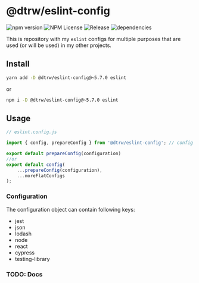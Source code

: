 # @dtrw/eslint-config

<!-- ![npm next version](https://img.shields.io/npm/v/@dtrw/eslint-config/next) -->
![npm version](https://img.shields.io/npm/v/@dtrw/eslint-config/latest)
![NPM License](https://img.shields.io/npm/l/@dtrw/eslint-config)
![Release](https://img.shields.io/github/actions/workflow/status/burtek/eslint-config/release.yml?label=publish%20release)
![dependencies](https://img.shields.io/librariesio/release/npm/@dtrw/eslint-config)

This is repository with my `eslint` configs for multiple purposes that are used (or will be used) in my other projects.

## Install

```bash
yarn add -D @dtrw/eslint-config@~5.7.0 eslint
```

or

```bash
npm i -D @dtrw/eslint-config@~5.7.0 eslint
```

## Usage

```js
// eslint.config.js

import { config, prepareConfig } from '@dtrw/eslint-config'; // config re-exported from typescript-eslint

export default prepareConfig(configuration)
//or
export default config(
    ...prepareConfig(configuration),
    ...moreFlatConfigs
);
```

### Configuration

The configuration object can contain following keys:

- jest
- json
- lodash
- node
- react
- cypress
- testing-library

### TODO: Docs

<!-- Configuration key | schema | plugins in use | description

- `jest` - if present, enables the `jest` config
  + `jest: true` enables it with default params
  + `jest: {...}` allows additional configuration
    - `jest.mode` can be set to `'vitest'` to make the plugin work with `vitest` library



## Available main configs

 name | notes | extends | Rules sources
------|-------|---------|--------------
`eslint-config-base`        | Base config for both JS and TS projects | <ul><li>`@typescript-eslint/eslint-recommended`</li><li>`import/typescript`</li></ul> | <ul><li>`eslint`</li><li>[`typescript-eslint`](https://www.npmjs.com/package/@typescript-eslint/eslint-plugin)</li><li>[`import`](https://www.npmjs.com/package/eslint-plugin-import)</li><li>[`jest`](https://www.npmjs.com/package/eslint-plugin-jest)</li><li>[`jest-formatting`](https://www.npmjs.com/package/eslint-plugin-jest-formatting)</li><li>[`jsonc`](https://www.npmjs.com/package/eslint-plugin-jsonc)</li><li>[`promise`](https://www.npmjs.com/package/eslint-plugin-promise)</li></ul>
`eslint-config-react`       | Config for `reactJS` and `react-native` projects | <ul><li>`react-hooks/recommended`</li><li>`@dtrw/eslint-config/eslint-config-base`</li></ul> | <ul><li>All from `@dtrw/eslint-config/eslint-config-base`</li><li>[`react`](https://www.npmjs.com/package/eslint-plugin-react)</li><li>[`react-hooks`](https://www.npmjs.com/package/eslint-plugin-react-hooks)</li></ul>
`eslint-config-react-a11y`  | Config for `reactJS` projects with additional `a11y` setup | <ul><li>`jsx-a11y/recommended`</li><li>`@dtrw/eslint-config/eslint-config-react`</li></ul> | <ul><li>All from `@dtrw/eslint-config/eslint-config-react`</li><li>[`jsx-a11y`](https://www.npmjs.com/package/eslint-plugin-jsx-a11y)</li></ul>
`eslint-config-next`       | Config for `next.js` projects | <ul><li>`@next/next/recommended`</li><li>`@dtrw/eslint-config/eslint-config-react`</li></ul> | <ul><li>All from `@dtrw/eslint-config/eslint-config-react`</li><li>[`@next/next`](https://www.npmjs.com/package/@next/eslint-plugin-next)</li></ul>
`eslint-config-next-a11y`  | Config for `next.js` projects with additional `a11y` setup | <ul><li>`@next/next/recommended`</li><li>`@dtrw/eslint-config/eslint-config-react-a11y`</li></ul> | <ul><li>All from `@dtrw/eslint-config/eslint-config-react-a11y`</li><li>[`@next/next`](https://www.npmjs.com/package/@next/eslint-plugin-next)</li></ul>
`eslint-config-node`        | Config for `nodeJS` projects | <ul><li>`n/recommended`</li><li>`security-node/recommended`</li><li>`@dtrw/eslint-config/eslint-config-base`</li></ul> | <ul><li>All from `@dtrw/eslint-config/eslint-config-base`</li><li>[`n`](https://www.npmjs.com/package/eslint-plugin-n)</li><li>[`security-node`](https://www.npmjs.com/package/eslint-plugin-security-node)</li></ul>

### Addon configs
Those configs don't extend any of the above main configs

 name | notes | extends | Rules sources
------|-------|---------|--------------
`eslint-config-lodash`      | Config for projects making use of `lodash` library | _none_ | <ul><li>[`lodash`](https://www.npmjs.com/package/eslint-plugin-lodash)</li></ul> -->
